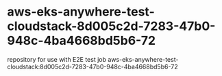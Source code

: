 # aws-eks-anywhere-test-cloudstack-8d005c2d-7283-47b0-948c-4ba4668bd5b6-72
repository for use with E2E test job aws-eks-anywhere-test-cloudstack:8d005c2d-7283-47b0-948c-4ba4668bd5b6-72
